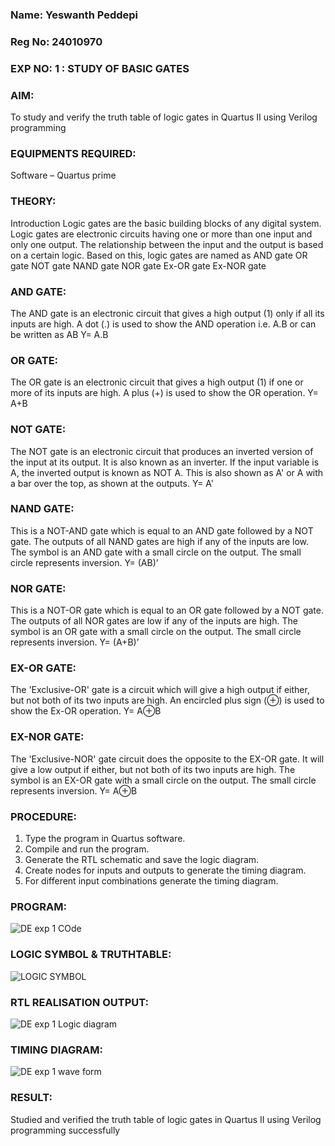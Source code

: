 ### Name: Yeswanth Peddepi
### Reg No: 24010970
### EXP NO: 1 : STUDY OF BASIC GATES 

### AIM: 

To study and verify the truth table of logic gates in Quartus II using Verilog programming


### EQUIPMENTS REQUIRED:
Software – Quartus prime

### THEORY:

Introduction Logic gates are the basic building blocks of any digital system. Logic gates are
electronic circuits having one or more than one input and only one output. The relationship
between the input and the output is based on a certain logic. Based on this, logic gates are named
as
AND gate OR gate NOT gate NAND gate NOR gate Ex-OR gate Ex-NOR gate


### AND GATE:
The AND gate is an electronic circuit that gives a high output (1) only if all its inputs are high. A dot
(.) is used to show the AND operation i.e. A.B or can be written as AB Y= A.B
### OR GATE:
The OR gate is an electronic circuit that gives a high output (1) if one or more of its inputs are high.
A plus (+) is used to show the OR operation. Y= A+B
### NOT GATE:
The NOT gate is an electronic circuit that produces an inverted version of the input at its output. It
is also known as an inverter. If the input variable is A, the inverted output is known as NOT A. This is
also shown as A' or A with a bar over the top, as shown at the outputs. Y= A'
### NAND GATE:
This is a NOT-AND gate which is equal to an AND gate followed by a NOT gate. The outputs of all
NAND gates are high if any of the inputs are low. The symbol is an AND gate with a small circle on
the output. The small circle represents inversion. Y= (AB)’
### NOR GATE:
This is a NOT-OR gate which is equal to an OR gate followed by a NOT gate. The outputs of all NOR
gates are low if any of the inputs are high. The symbol is an OR gate with a small circle on the
output. The small circle represents inversion. Y= (A+B)’
### EX-OR GATE:
The 'Exclusive-OR' gate is a circuit which will give a high output if either, but not both of its two
inputs are high. An encircled plus sign (⊕) is used to show the Ex-OR operation. Y= A⊕B
### EX-NOR GATE:
The 'Exclusive-NOR' gate circuit does the opposite to the EX-OR gate. It will give a low output if
either, but not both of its two inputs are high. The symbol is an EX-OR gate with a small circle on
the output. The small circle represents inversion. Y= A⊕B
### PROCEDURE:
1. Type the program in Quartus software.
2. Compile and run the program.
3. Generate the RTL schematic and save the logic diagram.
4. Create nodes for inputs and outputs to generate the timing diagram.
5. For different input combinations generate the timing diagram.
### PROGRAM:
![DE exp 1 COde](https://github.com/user-attachments/assets/4492da04-0d60-44e0-9fa6-91772d66e5c7)
### LOGIC SYMBOL & TRUTHTABLE:
![LOGIC SYMBOL](https://github.com/user-attachments/assets/220b538f-305e-4629-9381-9e4c121c5093)
### RTL REALISATION OUTPUT:
![DE exp 1 Logic diagram](https://github.com/user-attachments/assets/5238498a-e747-4f14-9449-4813c63664e2)
### TIMING DIAGRAM:
![DE exp 1 wave form](https://github.com/user-attachments/assets/2cb70e40-5a5a-46d1-9787-210e72242e51)
### RESULT:
Studied and verified the truth table of logic gates in Quartus II using Verilog programming
successfully
